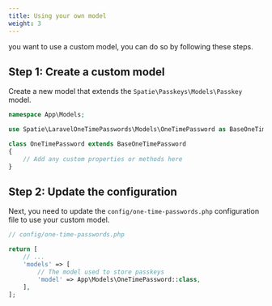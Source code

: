 ```yaml
---
title: Using your own model
weight: 3
---
```


you want to use a custom model, you can do so by following these steps.

## Step 1: Create a custom model

Create a new model that extends the `Spatie\Passkeys\Models\Passkey` model.

```php
namespace App\Models;

use Spatie\LaravelOneTimePasswords\Models\OneTimePassword as BaseOneTimePassword;

class OneTimePassword extends BaseOneTimePassword
{
    // Add any custom properties or methods here
}
```

## Step 2: Update the configuration

Next, you need to update the `config/one-time-passwords.php` configuration file to use your custom model.

```php
// config/one-time-passwords.php

return [
    // ...
    'models' => [
        // The model used to store passkeys
        'model' => App\Models\OneTimePassword::class,
    ],
];
```
